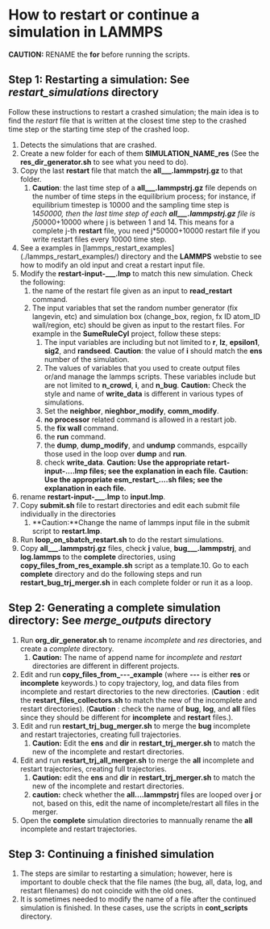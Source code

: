 # How to restart or continue a simulation in LAMMPS

**CAUTION:** RENAME the **for** before running the scripts.

## Step 1: Restarting a simulation: See *restart_simulations* directory

Follow these instructions to restart a crashed simulation; the main idea is to find the *restart* file that is written at the closest time step to the crashed time step or the starting time step of the crashed loop.

1. Detects the simulations that are crashed.
2. Create a new folder for each of them **SIMULATION_NAME_res** (See the **res_dir_generator.sh** to see what you need to do).
3. Copy the last **restart** file that match the **all___.lammpstrj.gz** to that folder.
   1. **Caution**: the last time step of a **all___.lammpstrj.gz** file depends on the number of time steps in the equilibrium process; for instance, if equilibrium timestep is 10000 and the sampling time step is 14*50000, then the last time step of each **all___.lammpstrj.gz** file is j*50000+10000 where j is between 1 and 14. This means for a complete j-th **restart** file, you need j*50000+10000 restart file if you write restart files every 10000 time step.
4. See a examples in [lammps_restart_examples] (./lammps_restart_examples/) directory and the **LAMMPS** webstie to see how to modify an old input and creat a restart input file.
5. Modify the **restart-input-___.lmp** to match this new simulation. Check the following:
   1. the name of the restart file given as an input to **read_restart** command.
   2. The input variables that set the random number generator (fix langevin, etc) and simulation box (change_box, region, fx ID atom_ID wall/region, etc) should be given as input to the restart files. For example in the **SumeRuleCyl** project, follow these steps:
      1. The input variables are including but not limited to **r**, **lz**, **epsilon1**, **sig2**, and **randseed**.
      **Caution**: the value of **i** should match the **ens** number of the simulation.
      2. The values of variables that you used to create output files or/and manage the lammps scripts. These variables include but are not limited to **n_crowd**, **i**, and **n_bug**. **Caution:** Check the style and name of **write_data** is different in various types of simulations.
      3. Set the **neighbor**, **nieghbor_modify**, **comm_modify**.
      4. **no processor** related command is allowed in a restart job.
      5. the **fix wall** command.
      6. the **run** command.
      7. the **dump**, **dump_modify**, and **undump** commands, espcailly those used in the loop over **dump** and **run**.
      8. check **write_data**.
         **Caution: Use the appropriate retart-input-....lmp files; see the explanation in each file.**
         **Caution: Use the appropriate esm_restart_....sh files; see the explanation in each file.**
6. rename **restart-input-___.lmp** to **input.lmp**.
7. Copy **submit.sh** file to restart directories and edit each submit file individually in the directories
   1. **Caution:**Change the name of lammps input file in the submit script to **restart.lmp**.
8. Run **loop_on_sbatch_restart.sh** to do the restart simulations.
9. Copy **all___.lammpstrj.gz** files, check **j** value, **bug___.lammpstrj**, and **log.lammps** to the **complete** directories, using **copy_files_from_res_example.sh** script as a template.10. Go to each **complete** directory and do the following steps and run **restart_bug_trj_merger.sh** in each complete folder or run it as a loop.

## Step 2: Generating a complete simulation directory: See *merge_outputs* directory

1. Run **org_dir_generator.sh** to rename *incomplete* and *res* directories, and create a *complete* directory.
   1. **Caution:** The name of append name for *incomplete* and *restart* directories are different in different projects.
2. Edit and run **copy_files_from_---_example** (where **---** is either **res** or **incomplete** keywords.) to copy trajectory, log, and data files from incomplete and restart directories to the new directories. (**Caution** : edit the **restart_files_collectors.sh** to match the new of the incomplete and restart directories).
(**Caution** : check the name of **bug**, **log**, and **all** files since they should be different for **incomplete** and **restart** files.).
3. Edit and run **restart_trj_bug_merger.sh** to merge the **bug** incomplete and restart trajectories, creating full trajectories.
   1. **Caution:** Edit the **ens** and **dir** in **restart_trj_merger.sh** to match the new of the incomplete and restart directories.
4. Edit and run **restart_trj_all_merger.sh** to merge the **all** incomplete and restart trajectories, creating full trajectories.
   1. **Caution:** edit the **ens** and **dir** in **restart_trj_merger.sh** to match the new of the incomplete and restart directories.
   2. **caution:** check whether the **all....lammpstrj** files are looped over **j** or not, based on this, edit the name of incomplete/restart all files in the merger.
5. Open the **complete** simulation directories to mannually rename the **all** incomplete and restart trajectories.

## Step 3: Continuing a finished simulation

1. The steps are similar to restarting a simulation; however, here is important to double check that the file names (the bug, all, data, log, and restart filenames) do not coincide with the old ones.
2. It is sometimes needed to modify the name of a file after the continued simulation is finished. In these cases, use the scripts in **cont_scripts** directory.
